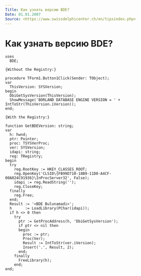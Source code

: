 ```yaml
---
Title: Как узнать версию BDE?
Date: 01.01.2007
Source: <https://www.swissdelphicenter.ch/en/tipsindex.php>
---
```



Как узнать версию BDE?
======================

    uses 
      BDE; 
     
    {Without the Registry:} 
     
    procedure TForm1.Button1Click(Sender: TObject); 
    var 
      ThisVersion: SYSVersion; 
    begin 
      DbiGetSysVersion(ThisVersion); 
      ShowMessage('BORLAND DATABASE ENGINE VERSION = ' + IntToStr(ThisVersion.iVersion)); 
    end; 
     
    {With the Registry:} 
     
    function GetBDEVersion: string; 
    var 
      h: hwnd; 
      ptr: Pointer; 
      proc: TSYSVerProc; 
      ver: SYSVersion; 
      idapi: string; 
      reg: TRegistry; 
    begin 
      try 
        reg.RootKey := HKEY_CLASSES_ROOT; 
        reg.OpenKey('CLSID\{FB99D710-18B9-11D0-A4CF-00A024C91936}\InProcServer32', False); 
        idapi := reg.ReadString(''); 
        reg.CloseKey; 
      finally 
        reg.Free; 
      end; 
      Result := '<BDE Bulunamadi>'; 
      h      := LoadLibrary(PChar(idapi)); 
      if h <> 0 then  
        try 
          ptr := GetProcAddress(h, 'DbiGetSysVersion'); 
          if ptr <> nil then  
          begin 
            proc := ptr; 
            Proc(Ver); 
            Result := IntToStr(ver.iVersion); 
            Insert('.', Result, 2); 
          end; 
        finally 
          FreeLibrary(h); 
        end; 
    end;


